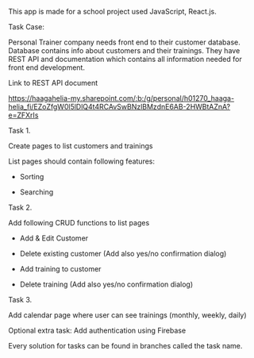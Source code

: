 This app is made for a school project used JavaScript, React.js.

Task Case:

Personal Trainer company needs front end to their customer database. Database contains info about customers and their trainings. They have REST API and documentation which contains all information needed for front end development.

Link to REST API document

https://haagahelia-my.sharepoint.com/:b:/g/personal/h01270_haaga-helia_fi/EZoZfgW0l5lDlQ4t4RCAvSwBNzlBMzdnE6AB-2HWBtAZnA?e=ZFXrIs

Task 1.

Create pages to list customers and trainings

List pages should contain following features:

- Sorting

- Searching

Task 2.

Add following CRUD functions to list pages

- Add & Edit Customer

- Delete existing customer (Add also yes/no confirmation dialog)

- Add training to customer

- Delete training (Add also yes/no confirmation dialog)

Task 3.

Add calendar page where user can see trainings (monthly, weekly, daily)

Optional extra task: Add authentication using Firebase

Every solution for tasks can be found in branches called the task name.
